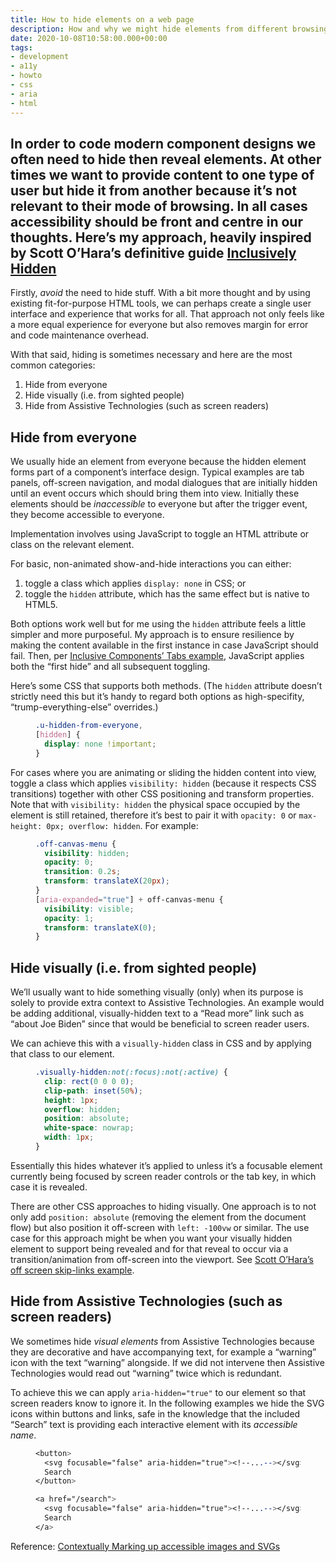 ```yaml
---
title: How to hide elements on a web page
description: How and why we might hide elements from different browsing contexts
date: 2020-10-08T10:58:00.000+00:00
tags:
- development
- a11y
- howto
- css
- aria
- html
---
```

In order to code modern component designs we often need to hide then reveal elements. At other times we want to provide content to one type of user but hide it from another because it’s not relevant to their mode of browsing. In all cases accessibility should be front and centre in our thoughts. Here’s my approach, heavily inspired by Scott O’Hara’s definitive guide [Inclusively Hidden](https://www.scottohara.me/blog/2017/04/14/inclusively-hidden.html)
---

Firstly, _avoid_ the need to hide stuff. With a bit more thought and by using existing fit-for-purpose HTML tools, we can perhaps create a single user interface and experience that works for all. That approach not only feels like a more equal experience for everyone but also removes margin for error and code maintenance overhead.

With that said, hiding is sometimes necessary and here are the most common categories:

1. Hide from everyone
2. Hide visually (i.e. from sighted people)
3. Hide from Assistive Technologies (such as screen readers)

## Hide from everyone

We usually hide an element from everyone because the hidden element forms part of a component’s interface design. Typical examples are tab panels, off-screen navigation, and modal dialogues that are initially hidden until an event occurs which should bring them into view. Initially these elements should be _inaccessible_ to everyone but after the trigger event, they become accessible to everyone.

Implementation involves using JavaScript to toggle an HTML attribute or class on the relevant element.

For basic, non-animated show-and-hide interactions you can either:

1. toggle a class which applies `display: none` in CSS; or
2. toggle the `hidden` attribute, which has the same effect but is native to HTML5.

Both options work well but for me using the `hidden` attribute feels a little simpler and more purposeful. My approach is to ensure resilience by making the content available in the first instance in case JavaScript should fail. Then, per [Inclusive Components’ Tabs example](https://inclusive-components.design/tabbed-interfaces/), JavaScript applies both the “first hide” and all subsequent toggling.

Here’s some CSS that supports both methods. (The `hidden` attribute doesn’t strictly need this but it’s handy to regard both options as high-specifity, “trump-everything-else” overrides.)

<figure>

``` scss
.u-hidden-from-everyone, 
[hidden] {
  display: none !important;
}
```

</figure>
  
For cases where you are animating or sliding the hidden content into view, toggle a class which applies `visibility: hidden` (because it respects CSS transitions) together with other CSS positioning and transform properties. Note that with `visibility: hidden` the physical space occupied by the element is still retained, therefore it’s best to pair it with `opacity: 0` or `max-height: 0px; overflow: hidden`. For example:

<figure>

``` scss
.off-canvas-menu {
  visibility: hidden;
  opacity: 0;
  transition: 0.2s;
  transform: translateX(20px);
}
[aria-expanded="true"] + off-canvas-menu {
  visibility: visible;
  opacity: 1;
  transform: translateX(0);
}
```

</figure>

## Hide visually (i.e. from sighted people)

We’ll usually want to hide something visually (only) when its purpose is solely to provide extra context to Assistive Technologies. An example would be adding additional, visually-hidden text to a “Read more” link such as “about Joe Biden” since that would be beneficial to screen reader users.

We can achieve this with a `visually-hidden` class in CSS and by applying that class to our element.

<figure>

``` scss
.visually-hidden:not(:focus):not(:active) {
  clip: rect(0 0 0 0); 
  clip-path: inset(50%);
  height: 1px;
  overflow: hidden;
  position: absolute;
  white-space: nowrap; 
  width: 1px;
}
```

</figure>

Essentially this hides whatever it’s applied to unless it’s a focusable element currently being focused by screen reader controls or the tab key, in which case it is revealed.

There are other CSS approaches to hiding visually. One approach is to not only add `position: absolute` (removing the element from the document flow) but also position it off-screen with `left: -100vw` or similar. The use case for this approach might be when you want your visually hidden element to support being revealed and for that reveal to occur via a transition/animation from off-screen into the viewport. See [Scott O’Hara’s off screen skip-links example](https://codepen.io/scottohara/pen/QKmWJG).

## Hide from Assistive Technologies (such as screen readers)

We sometimes hide _visual elements_ from Assistive Technologies because they are decorative and have accompanying text, for example a “warning” icon with the text “warning” alongside. If we did not intervene then Assistive Technologies would read out “warning” twice which is redundant.

To achieve this we can apply `aria-hidden="true"` to our element so that screen readers know to ignore it. In the following examples we hide the SVG icons within buttons and links, safe in the knowledge that the included “Search” text is providing each interactive element with its _accessible name_.

<figure>

``` scss
<button>
  <svg focusable="false" aria-hidden="true"><!--...--></svg>
  Search
</button>

<a href="/search">
  <svg focusable="false" aria-hidden="true"><!--...--></svg>
  Search
</a>
```

</figure>

Reference: [Contextually Marking up accessible images and SVGs](https://www.scottohara.me/blog/2019/05/22/contextual-images-svgs-and-a11y.html)
